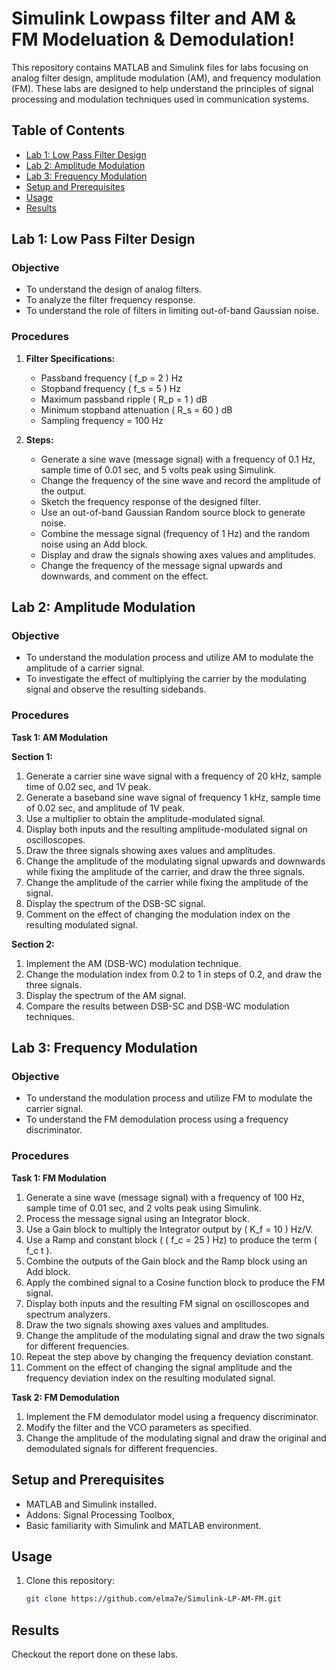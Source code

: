 # Simulink Lowpass filter and AM & FM Modeluation & Demodulation!

This repository contains MATLAB and Simulink files for labs focusing on analog filter design, amplitude modulation (AM), and frequency modulation (FM). These labs are designed to help understand the principles of signal processing and modulation techniques used in communication systems.

## Table of Contents

- [Lab 1: Low Pass Filter Design](#lab-1-low-pass-filter-design)
- [Lab 2: Amplitude Modulation](#lab-2-amplitude-modulation)
- [Lab 3: Frequency Modulation](#lab-3-frequency-modulation)
- [Setup and Prerequisites](#setup-and-prerequisites)
- [Usage](#usage)
- [Results](#results)

## Lab 1: Low Pass Filter Design

### Objective
- To understand the design of analog filters.
- To analyze the filter frequency response.
- To understand the role of filters in limiting out-of-band Gaussian noise.

### Procedures
1. **Filter Specifications:**
   - Passband frequency \( f_p = 2 \) Hz
   - Stopband frequency \( f_s = 5 \) Hz
   - Maximum passband ripple \( R_p = 1 \) dB
   - Minimum stopband attenuation \( R_s = 60 \) dB
   - Sampling frequency = 100 Hz

2. **Steps:**
   - Generate a sine wave (message signal) with a frequency of 0.1 Hz, sample time of 0.01 sec, and 5 volts peak using Simulink.
   - Change the frequency of the sine wave and record the amplitude of the output.
   - Sketch the frequency response of the designed filter.
   - Use an out-of-band Gaussian Random source block to generate noise.
   - Combine the message signal (frequency of 1 Hz) and the random noise using an Add block.
   - Display and draw the signals showing axes values and amplitudes.
   - Change the frequency of the message signal upwards and downwards, and comment on the effect.

## Lab 2: Amplitude Modulation

### Objective
- To understand the modulation process and utilize AM to modulate the amplitude of a carrier signal.
- To investigate the effect of multiplying the carrier by the modulating signal and observe the resulting sidebands.

### Procedures

**Task 1: AM Modulation**

**Section 1:**
1. Generate a carrier sine wave signal with a frequency of 20 kHz, sample time of 0.02 sec, and 1V peak.
2. Generate a baseband sine wave signal of frequency 1 kHz, sample time of 0.02 sec, and amplitude of 1V peak.
3. Use a multiplier to obtain the amplitude-modulated signal.
4. Display both inputs and the resulting amplitude-modulated signal on oscilloscopes.
5. Draw the three signals showing axes values and amplitudes.
6. Change the amplitude of the modulating signal upwards and downwards while fixing the amplitude of the carrier, and draw the three signals.
7. Change the amplitude of the carrier while fixing the amplitude of the signal.
8. Display the spectrum of the DSB-SC signal.
9. Comment on the effect of changing the modulation index on the resulting modulated signal.

**Section 2:**
1. Implement the AM (DSB-WC) modulation technique.
2. Change the modulation index from 0.2 to 1 in steps of 0.2, and draw the three signals.
3. Display the spectrum of the AM signal.
4. Compare the results between DSB-SC and DSB-WC modulation techniques.

## Lab 3: Frequency Modulation

### Objective
- To understand the modulation process and utilize FM to modulate the carrier signal.
- To understand the FM demodulation process using a frequency discriminator.

### Procedures

**Task 1: FM Modulation**
1. Generate a sine wave (message signal) with a frequency of 100 Hz, sample time of 0.01 sec, and 2 volts peak using Simulink.
2. Process the message signal using an Integrator block.
3. Use a Gain block to multiply the Integrator output by \( K_f = 10 \) Hz/V.
4. Use a Ramp and constant block ( \( f_c = 25 \) Hz) to produce the term \( f_c t \).
5. Combine the outputs of the Gain block and the Ramp block using an Add block.
6. Apply the combined signal to a Cosine function block to produce the FM signal.
7. Display both inputs and the resulting FM signal on oscilloscopes and spectrum analyzers.
8. Draw the two signals showing axes values and amplitudes.
9. Change the amplitude of the modulating signal and draw the two signals for different frequencies.
10. Repeat the step above by changing the frequency deviation constant.
11. Comment on the effect of changing the signal amplitude and the frequency deviation index on the resulting modulated signal.

**Task 2: FM Demodulation**
1. Implement the FM demodulator model using a frequency discriminator.
2. Modify the filter and the VCO parameters as specified.
3. Change the amplitude of the modulating signal and draw the original and demodulated signals for different frequencies.

## Setup and Prerequisites

- MATLAB and Simulink installed.
- Addons: Signal Processing Toolbox, 
- Basic familiarity with Simulink and MATLAB environment.

## Usage

1. Clone this repository:
   ```sh
   git clone https://github.com/elma7e/Simulink-LP-AM-FM.git
   
## Results
Checkout the report done on these labs.
